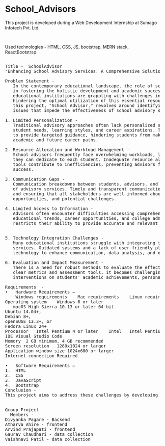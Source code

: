 # School_Advisors
<p>This project is developed during a Web Development Internship at Sumago Infotech Pvt. Ltd.</p><br>
<p>Used technologies - HTML, CSS, JS, bootstrap, MERN stack, ReactBootstrap</p>

<pre>

Title –  SchoolAdvisor 
"Enhancing School Advisory Services: A Comprehensive Solution for Improved Student Guidance" 

Problem Statement -
   In the contemporary educational landscape, the role of school advisors is pivotal 
   in fostering the holistic development and academic success of students. However, many 
   educational institutions are grappling with challenges in their advisory services, 
   hindering the optimal utilization of this essential resource. The problem statement for 
   this project, "School Advisor," revolves around identifying and addressing the key 
   issues that impede the effectiveness of school advisory services.

1. Limited Personalization -
   Traditional advisory approaches often lack personalized strategies tailored to individual 
   student needs, learning styles, and career aspirations. This hampers the advisor's ability 
   to provide targeted guidance, hindering students from making informed decisions about their 
   academic and future career paths.

2. Resource Allocation and Workload Management -
   School advisors frequently face overwhelming workloads, limiting the time and attention 
   they can dedicate to each student. Inadequate resource allocation and a lack of streamlined 
   tools contribute to inefficiencies, preventing advisors from maximizing their impact on student 
   success.

3. Communication Gaps -
   Communication breakdowns between students, advisors, and parents can hinder the effectiveness 
   of advisory services. Timely and transparent communication is essential for building trust 
   and ensuring that all stakeholders are well-informed about academic progress, extracurricular 
   opportunities, and potential challenges.

4. Limited Access to Information -
   Advisors often encounter difficulties accessing comprehensive and up-to-date information about 
   educational trends, career opportunities, and college admission requirements. This limitation 
   restricts their ability to provide accurate and relevant guidance to students.


5. Technology Integration Challenges -
   Many educational institutions struggle with integrating technology seamlessly into advisory 
   services. Outdated systems and a lack of user-friendly platforms impede the efficient use of 
   technology to enhance communication, data analysis, and overall advisory processes.

6. Evaluation and Impact Measurement -
   There is a need for robust methods to evaluate the effectiveness of advisory services. Without 
   clear metrics and assessment tools, it becomes challenging to measure the impact of advisory 
   interventions on students' academic achievements, personal growth, and post-graduation success.

Requirements  -
•	Hardware Requirements –
 	Windows requirements	Mac requirements	Linux requirements
Operating system	Windows 8 or later	
   macOS High Sierra 10.13 or later	64-bit
Ubuntu 14.04+,
Debian 8+,
openSUSE 13.3+, or
Fedora Linux 24+
Processor	Intel Pentium 4 or later	Intel	Intel Pentium 4 or later
IDE	Visual Studio Code		
Memory	2 GB minimum, 4 GB recommended
Screen resolution	1280x1024 or larger
Application window size	1024x680 or larger
Internet connection	Required

•	Software Requirements –
1.	HTML
2.	CSS
3.	JavaScript
4.	Bootstrap
Conclusion -
This project aims to address these challenges by developing a comprehensive solution that leverages technology, personalized strategies, and effective communication channels to enhance the overall efficiency of school advisory services. The goal is to create a scalable and adaptable system that empowers school advisors to provide tailored guidance, fosters stronger student-advisor relationships, and contributes to the overall success and well-being of students in the educational journey.

  
Group Project - 
  Members - 
Divyanka Pagare - Backend 
Atharva Ahire - frontend
Arvind Prajapati - frontend
Gaurav Chaudhari - data collection
Vaishnavi Patil - data collection</pre>


